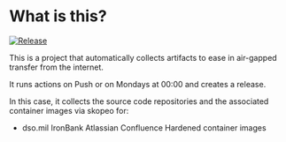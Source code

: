# What is this?

[![Release](https://github.com/jacobsfederal/Collector-Atlassian-Confluence-IB/actions/workflows/collect-main.yml/badge.svg?branch=main)](https://github.com/JacobsFederal/Collector-Atlassian-Confluence-IB/actions/workflows/collect-main.yml)

This is a project that automatically collects artifacts to ease in air-gapped transfer from the internet.

It runs actions on Push or on Mondays at 00:00 and creates a release.

In this case, it collects the source code repositories and the associated container images via skopeo for:

- dso.mil IronBank Atlassian Confluence Hardened container images
